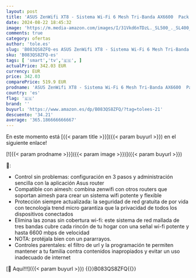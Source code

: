 ```yaml
---
layout: post
title: 'ASUS ZenWifi XT8 - Sistema Wi-Fi 6 Mesh Tri-Banda AX6600  Pack de 2  Cobertura de más 510m2  AiProtection TrendMicro  1 puerto WAN de 2 5 Gigabit y 3 LAN  QoS Compatible Smart TV  Blanco'
date: 2024-08-22 18:45:32
image: 'https://m.media-amazon.com/images/I/31Vkd6nTDzL._SL500_._SL400_.jpg'
comments: true
category: ofertas
author: 'tole.es'
slug: 'B083QS8ZFQ-es ASUS ZenWifi XT8 - Sistema Wi-Fi 6 Mesh Tri-Banda AX6600...'
sku: 'B083QS8ZFQ-es'
tags: [ 'smart','tv','🇪🇸', ]
actualPrice: 342.03 EUR
currency: EUR
price: 342.03
comparePrice: 519.9 EUR
prodname: 'ASUS ZenWifi XT8 - Sistema Wi-Fi 6 Mesh Tri-Banda AX6600  Pack de 2  Cobertura de más 510m2  AiProtection TrendMicro  1 puerto WAN de 2 5 Gigabit y 3 LAN  QoS Compatible Smart TV  Blanco'
country: 'es'
flag: '🇪🇸'
brand: ''
buyurl: 'https://www.amazon.es/dp/B083QS8ZFQ/?tag=tolees-21'
descuento: '34.21'
average: '365.186666666667'
---
```


En este momento está [{{< param title >}}]({{< param buyurl >}}) en el siguiente enlace!

[![{{< param prodname >}}]({{< param image >}})]({{< param buyurl >}})

🔎:

- Control sin problemas: configuración en 3 pasos y administración sencilla con la aplicación Asus router
- Compatible con aimesh: combina zenwifi con otros routers que soportan aimesh para crear un sistema wifi potente y flexible
- Protección siempre actualizada: la seguridad de red gratuita de por vida con tecnología trend micro garantiza que la privacidad de todos los dispositivos conectados
- Elimina las zonas sin cobertura wi-fi: este sistema de red mallada de tres bandas cubre cada rincón de tu hogar con una señal wi-fi potente y hasta 6600 mbps de velocidad
- NOTA: protéjala bien con un pararrayos.
- Controles parentales: el filtro de url y la programación te permiten mantener a tu familia contra contenidos inapropiados y evitar un uso inadecuado de internet

[🛒 Aquí!!!]({{< param buyurl >}})
{{<world>}}B083QS8ZFQ{{</world>}}
